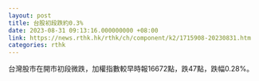 ```yaml
---
layout: post
title: 台股初段跌約0.3%
date: 2023-08-31 09:13:16.000000000 +08:00
link: https://news.rthk.hk/rthk/ch/component/k2/1715908-20230831.htm
categories: rthk
---
```


台灣股市在開市初段微跌，加權指數較早時報16672點，跌47點，跌幅0.28%。
